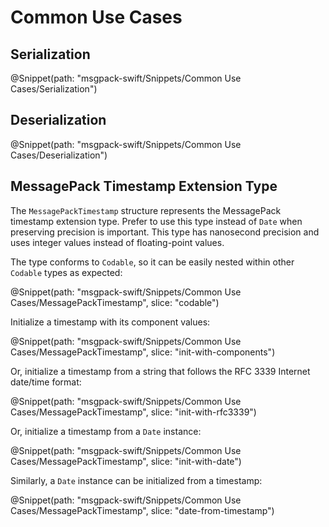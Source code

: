 # Common Use Cases

## Serialization

@Snippet(path: "msgpack-swift/Snippets/Common Use Cases/Serialization")

## Deserialization

@Snippet(path: "msgpack-swift/Snippets/Common Use Cases/Deserialization")

## MessagePack Timestamp Extension Type

The ``MessagePackTimestamp`` structure represents the MessagePack timestamp extension type. Prefer to use this type instead of `Date` when preserving precision is important. This type has nanosecond precision and uses integer values instead of floating-point values.

The type conforms to `Codable`, so it can be easily nested within other `Codable` types as expected:

@Snippet(path: "msgpack-swift/Snippets/Common Use Cases/MessagePackTimestamp", slice: "codable")

Initialize a timestamp with its component values:

@Snippet(path: "msgpack-swift/Snippets/Common Use Cases/MessagePackTimestamp", slice: "init-with-components")

Or, initialize a timestamp from a string that follows the RFC 3339 Internet date/time format:

@Snippet(path: "msgpack-swift/Snippets/Common Use Cases/MessagePackTimestamp", slice: "init-with-rfc3339")

Or, initialize a timestamp from a `Date` instance:

@Snippet(path: "msgpack-swift/Snippets/Common Use Cases/MessagePackTimestamp", slice: "init-with-date")

Similarly, a `Date` instance can be initialized from a timestamp:

@Snippet(path: "msgpack-swift/Snippets/Common Use Cases/MessagePackTimestamp", slice: "date-from-timestamp")
